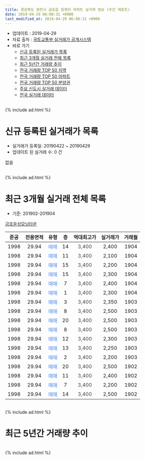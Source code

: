 ```yaml
---
title: 경상북도 영천시 금호읍 원제리 아파트 실거래 정보 (주간 레포트)
date: 2019-04-29 06:08:31 +0900
last_modified_at: 2019-04-29 06:08:31 +0900
---
```


* 업데이트 : 2019-04-29
* 자료 출처 : [국토교통부 실거래가 공개시스템](http://rt.molit.go.kr)
* 바로 가기
    * [신규 등록된 실거래가 목록](#신규-등록된-실거래가-목록)
    * [최근 3개월 실거래 전체 목록](#최근-3개월-실거래-전체-목록)
    * [최근 5년간 거래량 추이](#최근-5년간-거래량-추이)
    * [전국 거래량 TOP 50 지역](https://inasie.github.io/apt-trade-info/최근-3개월-전국에서-가장-거래가-많이-발생한-지역)
    * [전국 거래량 TOP 50 아파트](https://inasie.github.io/apt-trade-info/최근-3개월-전국에서-가장-거래가-많이-발생한-아파트)
    * [전국 거래량 TOP 50 분양권](https://inasie.github.io/apt-trade-info/최근-3개월-전국에서-가장-거래가-많이-발생한-분양권)
    * [주요 신도시 실거래 데이터](https://inasie.github.io/apt-trade-info/주요-신도시)
    * [전국 실거래 데이터](https://inasie.github.io/apt-trade-info/전국)
<br>
{% include ad.html %}
<br>

# 신규 등록된 실거래가 목록
* 실거래가 등록일: 20190422 ~ 20190429
* 업데이트 된 실거래 수: 0 건

없음

<br>
{% include ad.html %}
<br>

# 최근 3개월 실거래 전체 목록
* 기준: 201902-201904


[금호윤성모닝타운](https://search.naver.com/search.naver?query=%EA%B2%BD%EC%83%81%EB%B6%81%EB%8F%84+%EC%98%81%EC%B2%9C%EC%8B%9C+%EA%B8%88%ED%98%B8%EC%9D%8D+%EC%9B%90%EC%A0%9C%EB%A6%AC+%EA%B8%88%ED%98%B8%EC%9C%A4%EC%84%B1%EB%AA%A8%EB%8B%9D%ED%83%80%EC%9A%B4)

|준공|전용면적|유형|층|역대최고가|실거래가|거래월|
|:---:|:---:|:---:|:---:|:---:|:---:|:---:|
|1998|29.94|<span style="color:#4285f3">매매</span>|14|<span style="color:#444444">3,400</span>|2,400|1904|
|1998|29.94|<span style="color:#4285f3">매매</span>|11|<span style="color:#444444">3,400</span>|2,100|1904|
|1998|29.94|<span style="color:#4285f3">매매</span>|15|<span style="color:#444444">3,400</span>|2,200|1904|
|1998|29.94|<span style="color:#4285f3">매매</span>|15|<span style="color:#444444">3,400</span>|2,300|1904|
|1998|29.94|<span style="color:#4285f3">매매</span>|7|<span style="color:#444444">3,400</span>|2,400|1904|
|1998|29.94|<span style="color:#4285f3">매매</span>|1|<span style="color:#444444">3,400</span>|2,300|1904|
|1998|29.94|<span style="color:#4285f3">매매</span>|3|<span style="color:#444444">3,400</span>|2,350|1903|
|1998|29.94|<span style="color:#4285f3">매매</span>|8|<span style="color:#444444">3,400</span>|2,500|1903|
|1998|29.94|<span style="color:#4285f3">매매</span>|20|<span style="color:#444444">3,400</span>|2,500|1903|
|1998|29.94|<span style="color:#4285f3">매매</span>|8|<span style="color:#444444">3,400</span>|2,500|1903|
|1998|29.94|<span style="color:#4285f3">매매</span>|12|<span style="color:#444444">3,400</span>|2,300|1903|
|1998|29.94|<span style="color:#4285f3">매매</span>|13|<span style="color:#444444">3,400</span>|2,250|1903|
|1998|29.94|<span style="color:#4285f3">매매</span>|2|<span style="color:#444444">3,400</span>|2,200|1903|
|1998|29.94|<span style="color:#4285f3">매매</span>|20|<span style="color:#444444">3,400</span>|2,500|1902|
|1998|29.94|<span style="color:#4285f3">매매</span>|11|<span style="color:#444444">3,400</span>|2,400|1902|
|1998|29.94|<span style="color:#4285f3">매매</span>|7|<span style="color:#444444">3,400</span>|2,200|1902|
|1998|29.94|<span style="color:#4285f3">매매</span>|14|<span style="color:#444444">3,400</span>|2,500|1902|


<br>
{% include ad.html %}
<br>

# 최근 5년간 거래량 추이


<div style="width:100%;">
    <canvas id="deal_progress" height="200"></canvas>
</div>

<script>
new Chart(document.getElementById("deal_progress"), {
    type: 'line',
    data: {
        labels: ['201404','201405','201406','201407','201408','201409','201410','201411','201412','201501','201502','201503','201504','201505','201506','201507','201508','201509','201510','201511','201512','201601','201602','201603','201604','201605','201606','201607','201608','201609','201610','201611','201612','201701','201702','201703','201704','201705','201706','201707','201708','201709','201710','201711','201712','201801','201802','201803','201804','201805','201806','201807','201808','201809','201810','201811','201812','201901','201902','201903','201904'],
        datasets: [{
            label: '매매',
            pointRadius: 1,
            data: [12, 12, 12, 8, 4, 5, 12, 15, 13, 20, 15, 17, 14, 12, 13, 17, 6, 14, 12, 8, 8, 12, 2, 7, 5, 2, 10, 9, 7, 7, 1, 8, 5, 8, 4, 6, 7, 5, 4, 9, 2, 4, 0, 12, 5, 4, 2, 6, 3, 9, 10, 6, 3, 3, 6, 7, 7, 3, 4, 7, 6],
            borderColor: "rgba(255, 201, 14, 1)",
            backgroundColor: "rgba(255, 201, 14, 0.5)",
            fill: false,
            lineTension: 0
        },{
            label: '전월세',
            pointRadius: 1,
            data: [4, 2, 1, 3, 2, 2, 2, 3, 2, 1, 1, 3, 0, 1, 0, 5, 2, 0, 2, 1, 0, 0, 1, 2, 3, 1, 0, 0, 0, 1, 1, 1, 1, 1, 1, 1, 0, 0, 0, 1, 1, 0, 2, 0, 0, 1, 2, 0, 1, 0, 0, 1, 2, 1, 4, 4, 1, 0, 0, 0, 0],
            borderColor: "rgba(0, 141, 185, 1)",
            backgroundColor: "rgba(0, 141, 185, 0.5)",
            fill: false,
            lineTension: 0
        }
        ]
    },
    options: {
        responsive: true,
        title: {
            display: false
        },
        tooltips: {
            mode: 'index',
            intersect: false
        },
        hover: {
            mode: 'nearest',
            intersect: true
        },
        scales: {
            xAxes: [{
                display: true,
                scaleLabel: {
                    display: true,
                    labelString: '년/월'
                }
            }],
            yAxes: [{
                display: true,
                ticks: {
                    suggestedMin: 0,
                },
                scaleLabel: {
                    display: true,
                    labelString: '실거래 수'
                }
            }]
        }
    }
});

</script>


<br>
{% include ad.html %}
<br>


